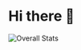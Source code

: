 # Hi there 👋

![Overall Stats](https://github-readme-stats.vercel.app/api?username=MxDkl&count_private=true&show_icons=true&hide=contribs&theme=dark)
